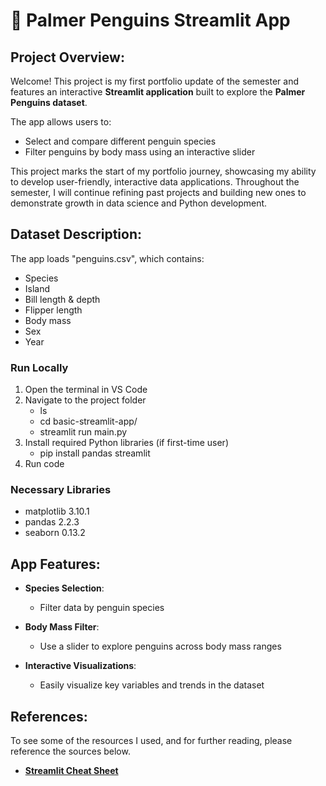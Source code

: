 # 🐧 Palmer Penguins Streamlit App

## Project Overview:

Welcome! This project is my first portfolio update of the semester and features an interactive **Streamlit application** built to explore the **Palmer Penguins dataset**. 

The app allows users to:
- Select and compare different penguin species
- Filter penguins by body mass using an interactive slider

This project marks the start of my portfolio journey, showcasing my ability to develop user-friendly, interactive data applications. Throughout the semester, I will continue refining past projects and building new ones to demonstrate growth in data science and Python development.

## Dataset Description:

The app loads "penguins.csv", which contains:

- Species
- Island
- Bill length & depth
- Flipper length
- Body mass
- Sex
- Year

### Run Locally

1. Open the terminal in VS Code
2. Navigate to the project folder
    - ls 
    - cd basic-streamlit-app/
    - streamlit run main.py
3. Install required Python libraries (if first-time user)
    - pip install pandas streamlit
4. Run code

### Necessary Libraries
- matplotlib 3.10.1
- pandas 2.2.3
- seaborn 0.13.2

## App Features:

- **Species Selection**:
  - Filter data by penguin species

- **Body Mass Filter**:
  - Use a slider to explore penguins across body mass ranges

- **Interactive Visualizations**:
  - Easily visualize key variables and trends in the dataset

## References:

To see some of the resources I used, and for further reading, please reference the sources below.

- **[Streamlit Cheat Sheet](https://docs.streamlit.io/develop/quick-reference/cheat-sheet)**
